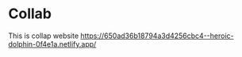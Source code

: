 # Collab
This is collap website
https://650ad36b18794a3d4256cbc4--heroic-dolphin-0f4e1a.netlify.app/
